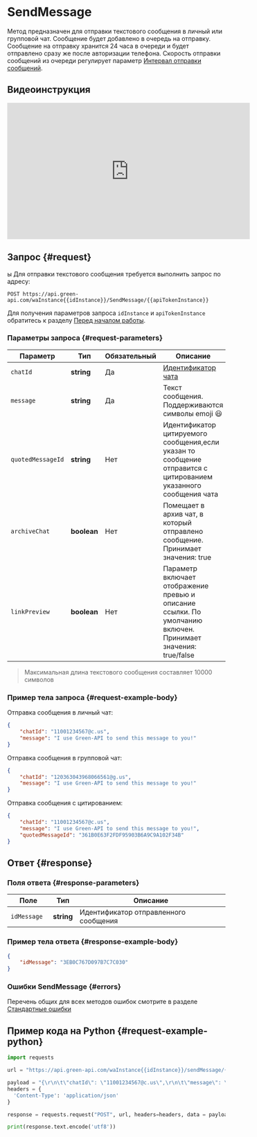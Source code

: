 # SendMessage

Метод предназначен для отправки текстового сообщения в личный или групповой чат.
Сообщение будет добавлено в очередь на отправку. Сообщение на отправку хранится 24 часа в очереди и будет отправлено сразу же после авторизации телефона. 
Скорость отправки сообщений из очереди регулирует параметр [Интервал отправки сообщений](../send-messages-delay.md).

## Видеоинструкция

<center>
<iframe width="560" height="315" src="https://www.youtube.com/embed/tnX1rByc3CI" title="YouTube video player" frameborder="0" allow="accelerometer; autoplay; clipboard-write; encrypted-media; gyroscope; picture-in-picture; web-share" allowfullscreen></iframe>
</center>

## Запрос {#request}
ы
Для отправки текстового сообщения требуется выполнить запрос по адресу:
```
POST https://api.green-api.com/waInstance{{idInstance}}/SendMessage/{{apiTokenInstance}}
```

Для получения параметров запроса `idInstance` и `apiTokenInstance` обратитесь к разделу [Перед началом работы](../../before-start.md#parameters).

### Параметры запроса {#request-parameters}

Параметр | Тип | Обязательный | Описание
----- | ----- | ----- | -----
`chatId` | **string** | Да | [Идентификатор чата](../chat-id.md)
`message` | **string** | Да | Текст сообщения. Поддерживаются символы emoji 😃 
`quotedMessageId` | **string** | Нет | Идентификатор цитируемого сообщения,если указан то сообщение отправится с цитированием указанного сообщения чата
`archiveChat` | **boolean** | Нет | Помещает в архив чат, в который отправлено сообщение. Принимает значения: true|false
`linkPreview` | **boolean** | Нет | Параметр включает отображение превью и описание ссылки. По умолчанию включен. Принимает значения: true/false


> Максимальная длина текстового сообщения составляет 10000 символов

### Пример тела запроса {#request-example-body}

Отправка сообщения в личный чат:
```json
{
    "chatId": "11001234567@c.us",
    "message": "I use Green-API to send this message to you!"
}
```

Отправка сообщения в групповой чат:
```json
{
    "chatId": "120363043968066561@g.us",
    "message": "I use Green-API to send this message to you!"
}
```

Отправка сообщения с цитированием:
```json
{
    "chatId": "11001234567@с.us",
    "message": "I use Green-API to send this message to you!",
    "quotedMessageId": "361B0E63F2FDF95903B6A9C9A102F34B"
}
```
## Ответ {#response}

### Поля ответа {#response-parameters}

Поле | Тип |  Описание
----- | ----- | -----
`idMessage ` | **string** | Идентификатор отправленного сообщения 

### Пример тела ответа {#response-example-body}

```json
{
    "idMessage": "3EB0C767D097B7C7C030"
}
```

### Ошибки SendMessage {#errors}

Перечень общих для всех методов ошибок смотрите в разделе [Стандартные ошибки](../common-errors.md)

## Пример кода на Python  {#request-example-python}

```python
import requests

url = "https://api.green-api.com/waInstance{{idInstance}}/sendMessage/{{apiTokenInstance}}"

payload = "{\r\n\t\"chatId\": \"11001234567@c.us\",\r\n\t\"message\": \"I use Green-API to send this message to you!\"\r\n}"
headers = {
  'Content-Type': 'application/json'
}

response = requests.request("POST", url, headers=headers, data = payload)

print(response.text.encode('utf8'))
```